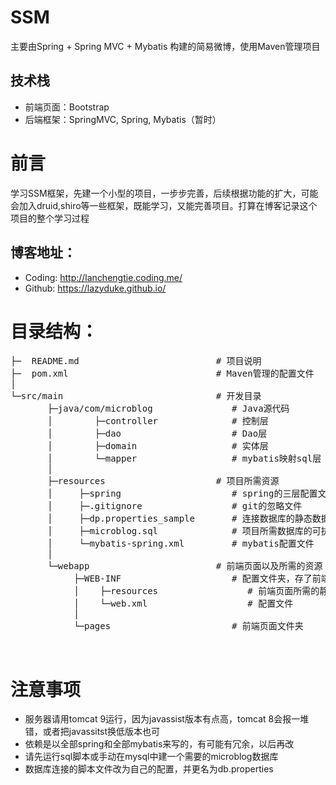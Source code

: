 # SSM
主要由Spring + Spring MVC + Mybatis 构建的简易微博，使用Maven管理项目
## 技术栈
* 前端页面：Bootstrap
* 后端框架：SpringMVC, Spring, Mybatis（暂时）
# 前言
学习SSM框架，先建一个小型的项目，一步步完善，后续根据功能的扩大，可能会加入druid,shiro等一些框架，既能学习，又能完善项目。打算在博客记录这个项目的整个学习过程
  ## 博客地址：
  * Coding: http://lanchengtie.coding.me/
  * Github: https://lazyduke.github.io/
# 目录结构：
<pre>
├─  README.md                          # 项目说明
├─  pom.xml                            # Maven管理的配置文件
│
└─src/main                             # 开发目录
       ├─java/com/microblog               # Java源代码
       │        ├─controller              # 控制层
       │        ├─dao                     # Dao层
       │        ├─domain                  # 实体层
       │        └─mapper                  # mybatis映射sql层
       │
       ├─resources                     # 项目所需资源
       │     ├─spring                     # spring的三层配置文件
       │     ├─.gitignore                 # git的忽略文件
       │     ├─dp.properties_sample       # 连接数据库的静态数据模板
       │     ├─microblog.sql              # 项目所需数据库的可执行sql文件
       │     └─mybatis-spring.xml         # mybatis配置文件
       │
       └─webapp                        # 前端页面以及所需的资源
            ├─WEB-INF                     # 配置文件夹，存了前端页面所需的静态资源和
            │    ├─resources                 # 前端页面所需的静态资源
            │    └─web.xml                   # 配置文件
            │
            └─pages                       # 前端页面文件夹
</pre>     
# 注意事项
* 服务器请用tomcat 9运行，因为javassist版本有点高，tomcat 8会报一堆错，或者把javassitst换低版本也可
* 依赖是以全部spring和全部mybatis来写的，有可能有冗余，以后再改
* 请先运行sql脚本或手动在mysql中建一个需要的microblog数据库
* 数据库连接的脚本文件改为自己的配置，并更名为db.properties
